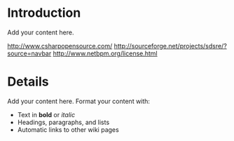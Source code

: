 # Introduction #

Add your content here.

http://www.csharpopensource.com/
http://sourceforge.net/projects/sdsre/?source=navbar
http://www.netbpm.org/license.html
# Details #

Add your content here.  Format your content with:
  * Text in **bold** or _italic_
  * Headings, paragraphs, and lists
  * Automatic links to other wiki pages